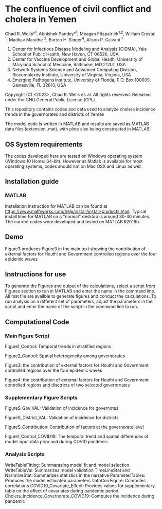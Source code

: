 # The confluence of civil conflict and cholera in Yemen
Chad R. Wells*<sup>1</sup>, Abhishek Pandey*<sup>1</sup>, Meagan Fitzpatrick<sup>1,2</sup>, William Crystal <sup>1</sup>, Madhav Marathe <sup>3</sup>, Burton H. Singer<sup>4</sup>, Alison P. Galvani <sup>1</sup>

1. Center for Infectious Disease Modeling and Analysis (CIDMA), Yale School of Public Health, New Haven, CT 06520, USA
2. Center for Vaccine Development and Global Health, University of Maryland School of Medicine, Baltimore, MD 21201, USA
3. Network Systems Science and Advanced Computing Division, Biocomplexity Institute, University of Virginia, Virginia, USA
4. Emerging Pathogens Institute, University of Florida, P.O. Box 100009, Gainesville, FL 32610, USA

Copyright (C) <2023>, Chad R. Wells et. al. All rights reserved. Released under the GNU General Public License (GPL)

This repository contains codes and data used to analyze cholera incidence trends in the governorates and districts of Yemen

The model code is written in MATLAB and results are saved as MATLAB data files (extension .mat), with plots also being constructed in MATLAB. 

## OS System requirements
The codes developed here are tested on Windows operating system (Windows 10 Home: 64-bit). However as Matlab is available for most operating systems, codes should run on Mac OSX and Linux as well.

## Installation guide
### MATLAB
Installation instruction for MATLAB can be found at https://www.mathworks.com/help/install/install-products.html. Typical install time for MATLAB on a "normal" desktop is around 30-40 minutes. The current codes were developed and tested on MATLAB R2018b.

## Demo
Figure3 produces Figure3 in the main text showing the contribution of external factors for Houthi and Government controlled regions over the four epidemic waves

## Instructions for use
To generate the Figures and output of the calculations, select a script from Figures section to run in MATLAB and enter the name in the command line. All mat file are availble to generate figures and conduct the calculations. To run analysis on a different set of parameters, adjust the parameters in the script and enter the name of the script in the command line to run.

## Computational Code
### Main Figure Script
Figure1_Control: Temporal trends in stratified regions

Figure2_Control: Spatial heterogeneity among governorates

Figure3: the contribution of external factors for Houthi and Government controlled regions over the four epidemic waves

Figure4: the contribution of external factors for Houthi and Government controlled regions and disctricts of two selected governroates

### Supplementary Figure Scripts
FigureS_Gov_VAL: Validation of incidence for governotes

FigureS_District_VAL: Validation of incidence for districts

FigureS_Contribution: Contribution of factors at the governorate level

Figure1_Control_COVID19: The temporal trend and spatial differences of model input data prior and during COVID pandemic

### Analysis Scripts
WriteTableFitting: Summarazing model fit and model selection
WriteTableVal: Summarizes model validation 
TimeLineStat and NarrativeStat: Summarizes statistics in the narrative
ParameterTables: Produces the model estimated parameters
DataCorrFigure: Computes correlations
COVID19_Covariate_Effect: Provides values for supplementary table on the effect of covariates during pandemic period
Cholera_Incidence_Governorate_COVID19: Computes the incidence during pandemic
